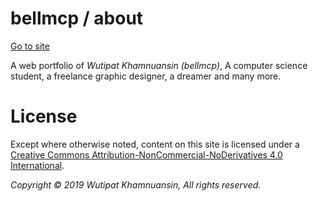 # bellmcp / about

[Go to site](http://bellmcp.github.io)

A web portfolio of *Wutipat Khamnuansin (bellmcp)*,
A computer science student, a freelance graphic designer, a dreamer and many more.

# License

Except where otherwise noted, content on this site is licensed under a
[Creative Commons Attribution-NonCommercial-NoDerivatives 4.0 International](http://creativecommons.org/licenses/by-nc-nd/4.0/).

*Copyright © 2019 Wutipat Khamnuansin, All rights reserved.*


